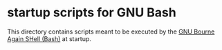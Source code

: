 # startup scripts for GNU Bash

This directory contains scripts meant to be executed by the [GNU Bourne Again SHell (Bash)][GNU Bash] at startup.


[GNU Bash]: https://www.gnu.org/software/bash/
